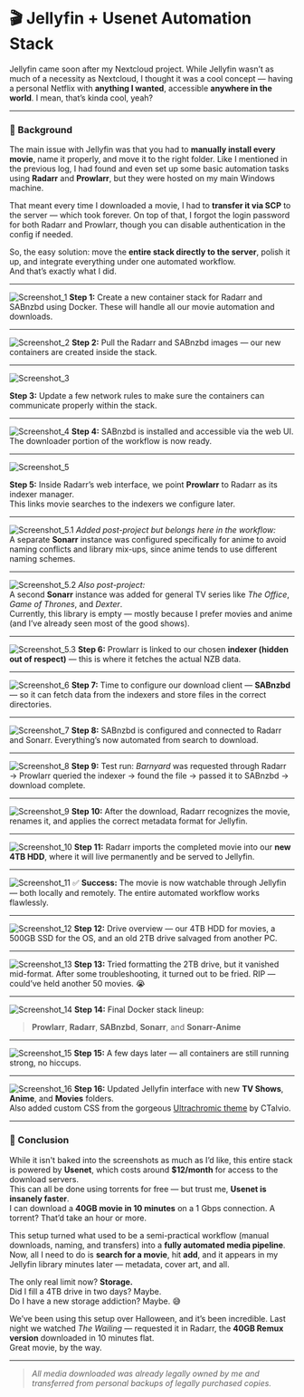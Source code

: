 # 🎬 Jellyfin + Usenet Automation Stack

Jellyfin came soon after my Nextcloud project. While Jellyfin wasn’t as much of a necessity as Nextcloud, I thought it was a cool concept — having a personal Netflix with **anything I wanted**, accessible **anywhere in the world**. I mean, that’s kinda cool, yeah?


---

### 🧠 Background

The main issue with Jellyfin was that you had to **manually install every movie**, name it properly, and move it to the right folder. Like I mentioned in the previous log, I had found and even set up some basic automation tasks using **Radarr** and **Prowlarr**, but they were hosted on my main Windows machine.

That meant every time I downloaded a movie, I had to **transfer it via SCP** to the server — which took forever. On top of that, I forgot the login password for both Radarr and Prowlarr, though you can disable authentication in the config if needed.

So, the easy solution: move the **entire stack directly to the server**, polish it up, and integrate everything under one automated workflow.  
And that’s exactly what I did.

---

![Screenshot_1](Photos/Screenshot_1.png)
**Step 1:** Create a new container stack for Radarr and SABnzbd using Docker. These will handle all our movie automation and downloads.

---

![Screenshot_2](Photos/Screenshot_2.png)
**Step 2:** Pull the Radarr and SABnzbd images — our new containers are created inside the stack.

---

![Screenshot_3](Photos/Screenshot_3.png)

**Step 3:** Update a few network rules to make sure the containers can communicate properly within the stack.

---

![Screenshot_4](Photos/Screenshot_4.png)
**Step 4:** SABnzbd is installed and accessible via the web UI. The downloader portion of the workflow is now ready.

---

![Screenshot_5](Photos/Screenshot_5.png)

**Step 5:** Inside Radarr’s web interface, we point **Prowlarr** to Radarr as its indexer manager.  
This links movie searches to the indexers we configure later.

---

![Screenshot_5.1](Photos/Screenshot_5.1.png)
*Added post-project but belongs here in the workflow:*  
A separate **Sonarr** instance was configured specifically for anime to avoid naming conflicts and library mix-ups, since anime tends to use different naming schemes.

---

![Screenshot_5.2](Photos/Screenshot_5.2.png)
*Also post-project:*  
A second **Sonarr** instance was added for general TV series like *The Office*, *Game of Thrones*, and *Dexter*.  
Currently, this library is empty — mostly because I prefer movies and anime (and I’ve already seen most of the good shows).

---

![Screenshot_5.3](Photos/Screenshot5.3.png)
**Step 6:** Prowlarr is linked to our chosen **indexer (hidden out of respect)** — this is where it fetches the actual NZB data.

---

![Screenshot_6](Photos/Screenshot_6.png)
**Step 7:** Time to configure our download client — **SABnzbd** — so it can fetch data from the indexers and store files in the correct directories.

---

![Screenshot_7](Photos/Screenshot_7.png)
**Step 8:** SABnzbd is configured and connected to Radarr and Sonarr. Everything’s now automated from search to download.

---

![Screenshot_8](Photos/Screenshot_8.png)
**Step 9:** Test run: *Barnyard* was requested through Radarr → Prowlarr queried the indexer → found the file → passed it to SABnzbd → download complete.

---

![Screenshot_9](Photos/Screenshot_9.png)
**Step 10:** After the download, Radarr recognizes the movie, renames it, and applies the correct metadata format for Jellyfin.

---

![Screenshot_10](Photos/Screenshot_10.png)
**Step 11:** Radarr imports the completed movie into our **new 4TB HDD**, where it will live permanently and be served to Jellyfin.

---

![Screenshot_11](Photos/Screenshot_11.png)
✅ **Success:** The movie is now watchable through Jellyfin — both locally and remotely. The entire automated workflow works flawlessly.

---

![Screenshot_12](Photos/Screenshot_12.png)
**Step 12:** Drive overview — our 4TB HDD for movies, a 500GB SSD for the OS, and an old 2TB drive salvaged from another PC.

---

![Screenshot_13](Photos/Screenshot_13.png)
**Step 13:** Tried formatting the 2TB drive, but it vanished mid-format. After some troubleshooting, it turned out to be fried. RIP — could’ve held another 50 movies. 😭

---

![Screenshot_14](Photos/Screenshot_14.png)
**Step 14:** Final Docker stack lineup:  
> **Prowlarr**, **Radarr**, **SABnzbd**, **Sonarr**, and **Sonarr-Anime**

---

![Screenshot_15](Photos/Screenshot_15.png)
**Step 15:** A few days later — all containers are still running strong, no hiccups.

---

![Screenshot_16](Photos/Screenshot_16.png)
**Step 16:** Updated Jellyfin interface with new **TV Shows**, **Anime**, and **Movies** folders.  
Also added custom CSS from the gorgeous [Ultrachromic theme](https://github.com/CTalvio/Ultrachromic) by CTalvio.

---

### 🧾 Conclusion

While it isn't baked into the screenshots as much as I’d like, this entire stack is powered by **Usenet**, which costs around **$12/month** for access to the download servers.  
This can all be done using torrents for free — but trust me, **Usenet is insanely faster**.  
I can download a **40GB movie in 10 minutes** on a 1 Gbps connection. A torrent? That’d take an hour or more.

This setup turned what used to be a semi-practical workflow (manual downloads, naming, and transfers) into a **fully automated media pipeline**. Now, all I need to do is **search for a movie**, hit **add**, and it appears in my Jellyfin library minutes later — metadata, cover art, and all.

The only real limit now? **Storage.**  
Did I fill a 4TB drive in two days? Maybe.  
Do I have a new storage addiction? Maybe. 😅  

We’ve been using this setup over Halloween, and it’s been incredible. Last night we watched *The Wailing* — requested it in Radarr, the **40GB Remux version** downloaded in 10 minutes flat.  
Great movie, by the way.

---

> *All media downloaded was already legally owned by me and transferred from personal backups of legally purchased copies.*


